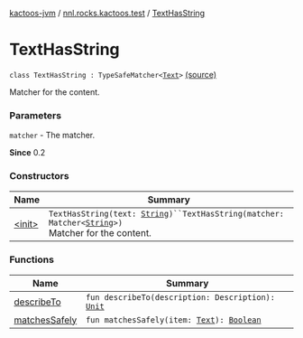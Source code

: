 [kactoos-jvm](../../index.md) / [nnl.rocks.kactoos.test](../index.md) / [TextHasString](./index.md)

# TextHasString

`class TextHasString : TypeSafeMatcher<`[`Text`](../../nnl.rocks.kactoos/-text/index.md)`>` [(source)](https://github.com/neonailol/kactoos/blob/master/kactoos-jvm/src/main/kotlin/nnl/rocks/kactoos/test/TextHasString.kt#L19)

Matcher for the content.

### Parameters

`matcher` - The matcher.

**Since**
0.2

### Constructors

| Name | Summary |
|---|---|
| [&lt;init&gt;](-init-.md) | `TextHasString(text: `[`String`](https://kotlinlang.org/api/latest/jvm/stdlib/kotlin/-string/index.html)`)``TextHasString(matcher: Matcher<`[`String`](https://kotlinlang.org/api/latest/jvm/stdlib/kotlin/-string/index.html)`>)`<br>Matcher for the content. |

### Functions

| Name | Summary |
|---|---|
| [describeTo](describe-to.md) | `fun describeTo(description: Description): `[`Unit`](https://kotlinlang.org/api/latest/jvm/stdlib/kotlin/-unit/index.html) |
| [matchesSafely](matches-safely.md) | `fun matchesSafely(item: `[`Text`](../../nnl.rocks.kactoos/-text/index.md)`): `[`Boolean`](https://kotlinlang.org/api/latest/jvm/stdlib/kotlin/-boolean/index.html) |
